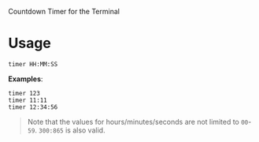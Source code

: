 Countdown Timer for the Terminal

# Usage

```
timer HH:MM:SS
```

**Examples**:

```
timer 123
timer 11:11
timer 12:34:56
```

> Note that the values for hours/minutes/seconds are not limited to `00`-`59`. `300:865` is also valid.
